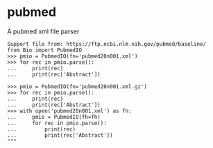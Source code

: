 # pubmed
A pubmed xml file parser

    Support file from: https://ftp.ncbi.nlm.nih.gov/pubmed/baseline/
    from Bio import PubmedIO
    >>> pmio = PubmedIO(fn='pubmed20n001.xml')
    >>> for rec in pmio.parse():
    ...     print(rec)
    ...     print(rec['Abstract'])
        
    >>> pmio = PubmedIO(fn='pubmed20n001.xml.gz')
    >>> for rec in pmio.parse():
    ...     print(rec)
    ...     print(rec['Abstract'])
    >>> with open('pubmed20n001.xml') as fh:
    ...     pmio = PubmedIO(fh=fh)
    ...     for rec in pmio.parse():
    ...         print(rec)
    ...         print(rec['Abstract'])
    """
